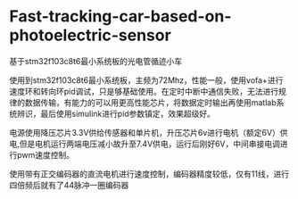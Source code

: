 # Fast-tracking-car-based-on-photoelectric-sensor
基于stm32f103c8t6最小系统板的光电管循迹小车

使用到stm32f103c8t6最小系统板，主频为72Mhz，性能一般，使用vofa+进行速度环和转向环pid调试，只是够基础使用。在定时中断中通信失败，无法进行规律的数据传输，有能力的可以用更高性能芯片，将数据定时输出再使用matlab系统辨识，最后使用simulink进行pid参数镇定，效果超级好。

电源使用降压芯片3.3V供给传感器和单片机，升压芯片6v进行电机（额定6V）供电,但是电机运行两端电压减小故升至7.4V供电，运行后刚好6V，中间串接电调进行pwm速度控制。

使用带有正交编码器的直流电机进行速度控制，编码器精度较低，仅有11线，进行四倍频后就有了44脉冲一圈编码器
